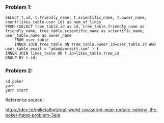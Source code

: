 ### Problem 1:

```
SELECT t.id, t.friendly_name, t.scientific_name, t.owner_name, count(likes_table.user_id) as num_of_likes
FROM (SELECT tree_table.id as id, tree_table.friendly_name as friendly_name, tree_table.scientific_name as scientific_name, user_table.name as owner_name
    FROM user_table
    INNER JOIN tree_table ON tree_table.owner_id=user_table.id AND user_table.email = "adam@versett.com" ) t
INNER JOIN likes_table ON t.id=likes_table.tree_id
GROUP BY t.id;
```

### Problem 2:

```
cd poker
yarn
yarn start
```

Reference source:

https://dev.to/miketalbot/real-world-javascript-map-reduce-solving-the-poker-hand-problem-3eie
